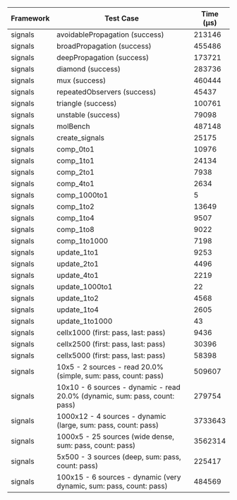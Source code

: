 | Framework | Test Case | Time (μs) |
| --- | --- | --- |
| signals | avoidablePropagation (success) | 213146 |
| signals | broadPropagation (success) | 455486 |
| signals | deepPropagation (success) | 173721 |
| signals | diamond (success) | 283736 |
| signals | mux (success) | 460444 |
| signals | repeatedObservers (success) | 45437 |
| signals | triangle (success) | 100761 |
| signals | unstable (success) | 79098 |
| signals | molBench | 487148 |
| signals | create_signals | 25175 |
| signals | comp_0to1 | 10976 |
| signals | comp_1to1 | 24134 |
| signals | comp_2to1 | 7938 |
| signals | comp_4to1 | 2634 |
| signals | comp_1000to1 | 5 |
| signals | comp_1to2 | 13649 |
| signals | comp_1to4 | 9507 |
| signals | comp_1to8 | 9022 |
| signals | comp_1to1000 | 7198 |
| signals | update_1to1 | 9253 |
| signals | update_2to1 | 4496 |
| signals | update_4to1 | 2219 |
| signals | update_1000to1 | 22 |
| signals | update_1to2 | 4568 |
| signals | update_1to4 | 2605 |
| signals | update_1to1000 | 43 |
| signals | cellx1000 (first: pass, last: pass) | 9436 |
| signals | cellx2500 (first: pass, last: pass) | 30396 |
| signals | cellx5000 (first: pass, last: pass) | 58398 |
| signals | 10x5 - 2 sources - read 20.0% (simple, sum: pass, count: pass) | 509607 |
| signals | 10x10 - 6 sources - dynamic - read 20.0% (dynamic, sum: pass, count: pass) | 279754 |
| signals | 1000x12 - 4 sources - dynamic (large, sum: pass, count: pass) | 3733643 |
| signals | 1000x5 - 25 sources (wide dense, sum: pass, count: pass) | 3562314 |
| signals | 5x500 - 3 sources (deep, sum: pass, count: pass) | 225417 |
| signals | 100x15 - 6 sources - dynamic (very dynamic, sum: pass, count: pass) | 484569 |
